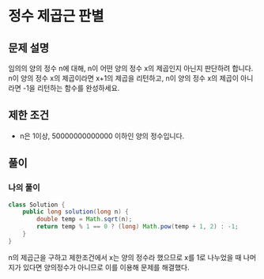 # 정수 제곱근 판별
## 문제 설명
임의의 양의 정수 n에 대해, n이 어떤 양의 정수 x의 제곱인지 아닌지 판단하려 합니다.  
n이 양의 정수 x의 제곱이라면 x+1의 제곱을 리턴하고, n이 양의 정수 x의 제곱이 아니라면 -1을 리턴하는 함수를 완성하세요.  

## 제한 조건
* n은 1이상, 50000000000000 이하인 양의 정수입니다.

## 풀이
### 나의 풀이
```java
class Solution {
    public long solution(long n) {
        double temp = Math.sqrt(n);
        return temp % 1 == 0 ? (long) Math.pow(temp + 1, 2) : -1;
    }
}
```  
n의 제곱근을 구하고 제한조건에서 x는 양의 정수라 했으므로 x를 1로 나누었을 때 나머지가 있다면 양의정수가 아니므로 이를 이용해 문제를 해결했다.

